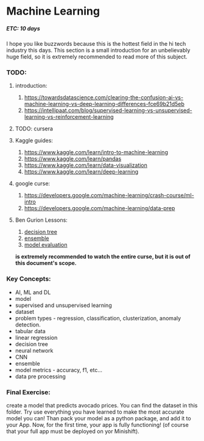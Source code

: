 # Machine Learning
##### ETC: 10 days
I hope you like buzzwords because this is the hottest field in the hi tech industry this days.
This section is a small introduction for an unbelievably huge field, so it is extremely recommended to
read more of this subject. 

### TODO:
1.  introduction:
    1. https://towardsdatascience.com/clearing-the-confusion-ai-vs-machine-learning-vs-deep-learning-differences-fce69b21d5eb
    2. https://intellipaat.com/blog/supervised-learning-vs-unsupervised-learning-vs-reinforcement-learning
2. TODO: cursera
3. Kaggle guides:
    1. https://www.kaggle.com/learn/intro-to-machine-learning
    2. https://www.kaggle.com/learn/pandas
    3. https://www.kaggle.com/learn/data-visualization
    4. https://www.kaggle.com/learn/deep-learning
4. google curse:
    1. https://developers.google.com/machine-learning/crash-course/ml-intro
    2. https://developers.google.com/machine-learning/data-prep
5.  Ben Gurion Lessons:
    1.  [decision tree](https://www.youtube.com/watch?v=dUetL87cOs8&list=PL7APM8kdz5hNs4R00bWzfRWe5bVnMJjw8&index=8)
    2.  [ensemble](https://www.youtube.com/watch?v=DiVZ4TNGDjg&list=PL7APM8kdz5hNs4R00bWzfRWe5bVnMJjw8&index=9)
    3.  [model evaluation](https://www.youtube.com/watch?v=fp_fDfC_jcM&list=PL7APM8kdz5hNs4R00bWzfRWe5bVnMJjw8&index=4)

    **is extremely recommended to watch the entire curse, but it is out of this document's scope.**

### Key Concepts:
-   AI, ML and DL
-   model
-   supervised and unsupervised learning
-   dataset
-   problem types - regression, classification, clusterization, anomaly detection.
-   tabular data
-   linear regression
-   decision tree
-   neural network
-   CNN
-   ensemble
-   model metrics - accuracy, f1, etc...
-   data pre processing

### Final Exercise:
create a model that predicts avocado prices. You can find the dataset in this folder. 
Try use everything you have learned to make the most accurate model you can!
Than pack your model as a python package, and add it to your App. Now, for the first time, 
your app is fully functioning! (of course that your full app must be deployed on yor Minishift).